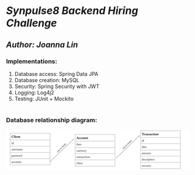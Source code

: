 # ***Synpulse8 Backend Hiring Challenge***
## ***Author: Joanna Lin***

### Implementations:
1. Database access: Spring Data JPA
2. Database creation: MySQL
3. Security: Spring Security with JWT
4. Logging: Log4j2
6. Testing: JUnit + Mockito
<br></br>
### Database relationship diagram: 
![Database Relationship Diagram](./images/relationship_diagram.png)

